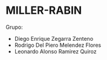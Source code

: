 # MILLER-RABIN
Grupo:

- Diego Enrique Zegarra Zenteno
- Rodrigo Del Piero Melendez Flores
- Leonardo Alonso Ramirez Quiroz
